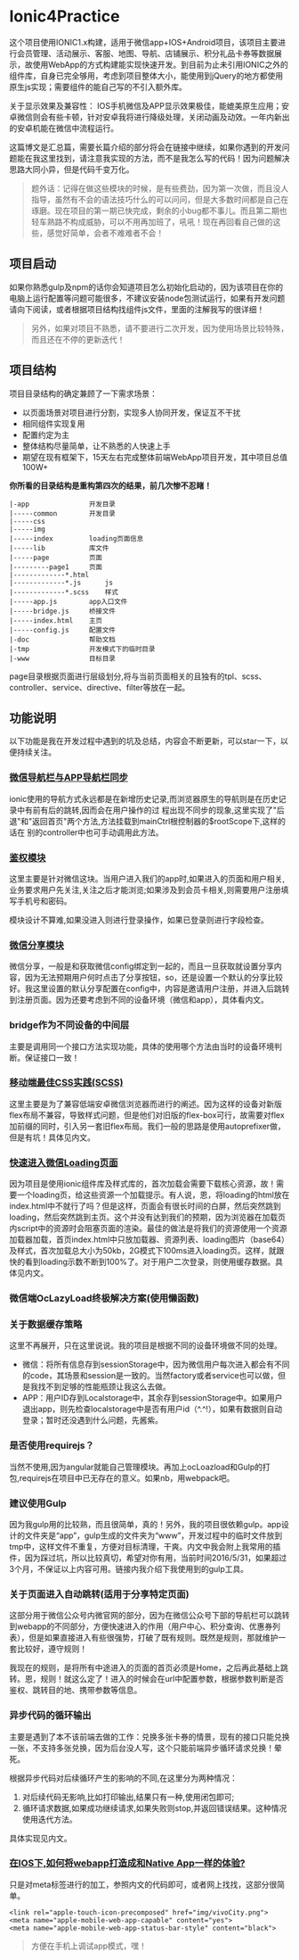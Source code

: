 Ionic4Practice
===

这个项目使用IONIC1.x构建，适用于微信app+IOS+Android项目，该项目主要进行会员管理、活动展示、客服、地图、导航、店铺展示、积分礼品卡券等数据展示，故使用WebApp的方式构建能实现快速开发。到目前为止未引用IONIC之外的组件库，自身已完全够用，考虑到项目整体大小，能使用到jQuery的地方都使用原生js实现；需要组件的能自己写的不引入额外库。

关于显示效果及兼容性： IOS手机微信及APP显示效果极佳，能媲美原生应用；安卓微信则会有些卡顿，针对安卓我将进行降级处理，关闭动画及动效。一年内新出的安卓机能在微信中流程运行。

这篇博文是汇总篇，需要长篇介绍的部分将会在链接中继续，如果你遇到的开发问题能在我这里找到，请注意我实现的方法，而不是我怎么写的代码！因为问题解决思路大同小异，但是代码千变万化。

>题外话：记得在做这些模块的时候，是有些费劲，因为第一次做，而且没人指导，虽然有不会的语法技巧什么的可以问问，但是大多数时间都是自己在琢磨。现在项目的第一期已快完成，剩余的小bug都不事儿。而且第二期也轻车熟路不构成威胁，可以不用再加班了，吼吼！现在再回看自己做的这些，感觉好简单，会者不难难者不会！

## 项目启动

如果你熟悉gulp及npm的话你会知道项目怎么初始化启动的，因为该项目在你的电脑上运行配置等问题可能很多，不建议安装node包测试运行，如果有开发问题请向下阅读，或者根据项目结构找组件js文件，里面的注解我写的很详细！

> 另外，如果对项目不熟悉，请不要进行二次开发，因为使用场景比较特殊，而且还在不停的更新迭代！


## 项目结构

项目目录结构的确定兼顾了一下需求场景：

- 以页面场景对项目进行分割，实现多人协同开发，保证互不干扰
- 相同组件实现复用
- 配置约定为主
- 整体结构尽量简单，让不熟悉的人快速上手
- 期望在现有框架下，15天左右完成整体前端WebApp项目开发，其中项目总值100W+

**你所看的目录结构是重构第四次的结果，前几次惨不忍睹！**

```
|-app  				开发目录
|-----common  		开发目录
|-----css 
|-----img 
|-----index  		loading页面信息
|-----lib  			库文件
|-----page  		页面
|---------page1  	页面
|-------------*.html  	
|-------------*.js  	js
|-------------*.scss  	样式
|-----app.js  		app入口文件
|-----bridge.js  	桥接文件
|-----index.html  	主页
|-----config.js  	配置文件
|-doc  				帮助文档 
|-tmp  				开发模式下的临时目录 
|-www  				目标目录
```

page目录根据页面进行层级划分,将与当前页面相关的且独有的tpl、scss、controller、service、directive、filter等放在一起。


## 功能说明
以下功能是我在开发过程中遇到的坑及总结，内容会不断更新，可以star一下，以便持续关注。


### [微信导航栏与APP导航栏同步](https://github.com/xiangsongtao/IONIC4Practice/blob/master/doc/NavigateSync.md)

ionic使用的导航方式永远都是在新增历史记录,而浏览器原生的导航则是在历史记录中有前有后的跳转,因而会在用户操作的过
程出现不同步的现象,这里实现了"后退"和"返回首页"两个方法,方法挂载到mainCtrl根控制器的$rootScope下,这样的话在
别的controller中也可手动调用此方法。


### [鉴权模块](https://github.com/xiangsongtao/IONIC4Practice/blob/master/doc/checkAuthorize.md)

这里主要是针对微信这块。当用户进入我们的app时,如果进入的页面和用户相关,业务要求用户先关注,关注之后才能浏览;如果涉及到会员卡相关,则需要用户注册填写手机号和密码。

模块设计不算难,如果没进入则进行登录操作，如果已登录则进行字段检查。

### [微信分享模块](https://github.com/xiangsongtao/IONIC4Practice/blob/master/doc/setShareContent.md)

微信分享，一般是和获取微信config绑定到一起的，而且一旦获取就设置分享内容，因为无法预期用户何时点击了分享按钮，so，还是设置一个默认的分享比较好。我这里设置的默认分享配置在config中，内容是邀请用户注册，并进入后跳转到注册页面。因为还要考虑到不同的设备环境（微信和app），具体看内文。

### bridge作为不同设备的中间层

主要是调用同一个接口方法实现功能，具体的使用哪个方法由当时的设备环境判断。保证接口一致！

### [移动端最佳CSS实践(SCSS)](https://github.com/xiangsongtao/IONIC4Practice/blob/master/doc/CSS4Mobile.md)

这里主要是为了兼容低端安卓微信浏览器而进行的阐述。因为这样的设备对新版flex布局不兼容，导致样式问题，但是他们对旧版的flex-box可行，故需要对flex加前缀的同时，引入另一套旧flex布局。我们一般的思路是使用autoprefixer做，但是有坑！具体见内文。

### [快速进入微信Loading页面](https://github.com/xiangsongtao/IONIC4Practice/blob/master/doc/Loader.md)

因为项目是使用ionic组件库及样式库的，首次加载会需要下载核心资源，故！需要一个loading页，给这些资源一个加载提示。有人说，恩，将loading的html放在index.html中不就行了吗？但是这样，页面会有很长时间的白屏，然后突然跳到loading，然后突然跳到主页。这个并没有达到我们的预期，因为浏览器在加载页内script中的资源时会阻塞页面的渲染。最佳的做法是将我们的资源使用一个资源加载器加载，首页index.html中只放加载器、资源列表、loading图片（base64）及样式，首次加载总大小为50kb，2G模式下100ms进入loading页。这样，就跟快的看到loading示数不断到100%了。对于用户二次登录，则使用缓存数据。具体见内文。

### 微信端OcLazyLoad终极解决方案(使用懒函数)

### 关于数据缓存策略

这里不再展开，只在这里说说。我的项目是根据不同的设备环境做不同的处理。

- 微信：将所有信息存到sessionStorage中，因为微信用户每次进入都会有不同的code，其场景和session是一致的。当然factory或者service也可以做，但是我找不到足够的性能瓶颈让我这么去做。
- APP：用户ID存到Localstorage中，其余存到sessionStorage中。如果用户退出app，则先检查localstorage中是否有用户id（^.^!），如果有数据则自动登录；暂时还没遇到什么问题，先酱紫。



### 是否使用requirejs？

当然不使用,因为angular就能自己管理模块。再加上ocLoazload和Gulp的打包,requirejs在项目中已无存在的意义。如果nb，用webpack吧。

### 建议使用Gulp

因为我gulp用的比较熟，而且很简单，真的！另外，我的项目很依赖gulp。app设计的文件夹是“app”，gulp生成的文件夹为“www”，开发过程中的临时文件放到tmp中，这样文件不重复，方便对目标清理，干爽。内文中我会附上我常用的插件，因为踩过坑，所以比较真切，希望对你有用，当前时间2016/5/31，如果超过3个月，不保证以上内容可用。链接内我介绍下我使用到的gulp工具。

### 关于页面进入自动跳转(适用于分享特定页面)

这部分用于微信公众号内微官网的部分，因为在微信公众号下部的导航栏可以跳转到webapp的不同部分，方便快速进入的作用（用户中心、积分查询、优惠券列表），但是如果直接进入有些很强势，打破了既有规则。既然是规则，那就维护一套比较好，遵守规则！

我现在的规则，是将所有中途进入的页面的首页必须是Home，之后再此基础上跳转。恩，规则！就这么定了！进入的时候会在url中配置参数，根据参数判断是否鉴权、跳转目的地、携带参数等信息。

### 异步代码的循环输出

主要是遇到了本不该前端去做的工作：兑换多张卡券的情景，现有的接口只能兑换一张，不支持多张兑换，因为后台没人写，这个只能前端异步循环请求兑换！晕死。

根据异步代码对后续循环产生的影响的不同,在这里分为两种情况：

1. 对后续代码无影响,比如打印输出,结果只有一种,使用闭包即可;
2. 循环请求数据,如果成功继续请求,如果失败则stop,并返回错误结果。这种情况使用迭代方法。

具体实现见内文。

### [在IOS下,如何将webapp打造成和Native App一样的体验?](https://github.com/xiangsongtao/IONIC4Practice/blob/master/doc/lookLikeNativeApp.md)

只是对meta标签进行的加工，参照内文的代码即可，或者网上找找，这部分很简单。

```
<link rel="apple-touch-icon-precomposed" href="img/vivoCity.png">
<meta name="apple-mobile-web-app-capable" content="yes">
<meta name="apple-mobile-web-app-status-bar-style" content="black">

```

>方便在手机上调试app模式，嘿！


